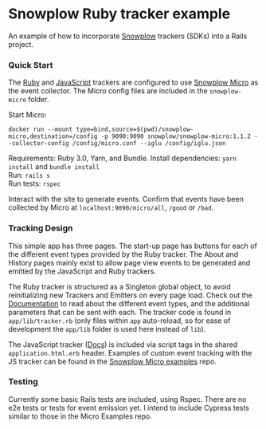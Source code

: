 # Snowplow Ruby tracker example

An example of how to incorporate [Snowplow](https://snowplowanalytics.com/) trackers (SDKs) into a Rails project.

### Quick Start

The [Ruby](https://github.com/snowplow/snowplow-ruby-tracker) and [JavaScript](https://github.com/snowplow/snowplow-javascript-tracker) trackers are configured to use [Snowplow Micro](https://github.com/snowplow-incubator/snowplow-micro) as the event collector. The Micro config files are included in the `snowplow-micro` folder.

Start Micro:

```
docker run --mount type=bind,source=$(pwd)/snowplow-micro,destination=/config -p 9090:9090 snowplow/snowplow-micro:1.1.2 --collector-config /config/micro.conf --iglu /config/iglu.json
```

Requirements: Ruby 3.0, Yarn, and Bundle.
Install dependencies: `yarn install` and `bundle install`  
Run: `rails s`  
Run tests: `rspec`

Interact with the site to generate events. Confirm that events have been collected by Micro at `localhost:9090/micro/all`, `/good` or `/bad`.

### Tracking Design

This simple app has three pages. The start-up page has buttons for each of the different event types provided by the Ruby tracker. The About and History pages mainly exist to allow page view events to be generated and emitted by the JavaScript and Ruby trackers.

The Ruby tracker is structured as a Singleton global object, to avoid reinitializing new Trackers and Emitters on every page load. Check out the [Documentation](https://docs.snowplowanalytics.com/docs/collecting-data/collecting-from-own-applications/ruby-tracker/) to read about the different event types, and the additional parameters that can be sent with each. The tracker code is found in `app/lib/tracker.rb` (only files within `app` auto-reload, so for ease of development the `app/lib` folder is used here instead of `lib`).

The JavaScript tracker ([Docs](https://docs.snowplowanalytics.com/docs/collecting-data/collecting-from-own-applications/javascript-trackers/javascript-tracker/)) is included via script tags in the shared `application.html.erb` header. Examples of custom event tracking with the JS tracker can be found in the [Snowplow Micro examples](https://github.com/snowplow-incubator/snowplow-micro-examples) repo.

### Testing

Currently some basic Rails tests are included, using Rspec. There are no e2e tests or tests for event emission yet. I intend to include Cypress tests similar to those in the Micro Examples repo.
